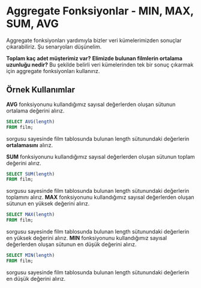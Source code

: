 # Aggregate Fonksiyonlar - MIN, MAX, SUM, AVG
Aggregate fonksiyonları yardımıyla bizler veri kümelerimizden sonuçlar çıkarabiliriz. Şu senaryoları düşünelim.

**Toplam kaç adet müşterimiz var?**
**Elimizde bulunan filmlerin ortalama uzunluğu nedir?**
Bu şekilde belirli veri kümelerinden tek bir sonuç çıkarmak için aggregate fonksiyonları kullanırız.

## Örnek Kullanımlar
**AVG** fonksiyonunu kullandığımız sayısal değerlerden oluşan sütunun ortalama değerini alırız.
```sql
SELECT AVG(length) 
FROM film;
```
sorgusu sayesinde film tablosunda bulunan length sütunundaki değerlerin **ortalamasını** alırız. 

**SUM** fonksiyonunu kullandığımız sayısal değerlerden oluşan sütunun toplam değerini alırız.
```sql
SELECT SUM(length) 
FROM film;
```
sorgusu sayesinde film tablosunda bulunan length sütunundaki değerlerin toplamını alırız. 
**MAX** fonksiyonunu kullandığımız sayısal değerlerden oluşan sütunun en yüksek değerini alırız.
```sql
SELECT MAX(length) 
FROM film;
```
sorgusu sayesinde film tablosunda bulunan length sütunundaki değerlerin en yüksek değerini alırız. 
**MIN** fonksiyonunu kullandığımız sayısal değerlerden oluşan sütunun en düşük değerini alırız.
```sql
SELECT MIN(length) 
FROM film;
```
sorgusu sayesinde film tablosunda bulunan length sütunundaki değerlerin en düşük değerini alırız.

